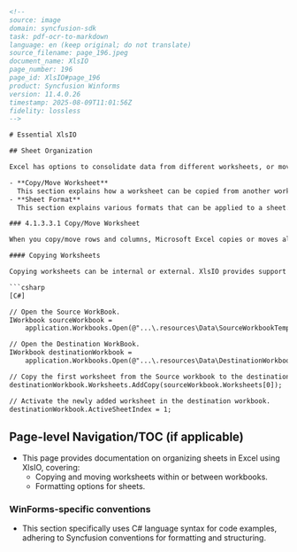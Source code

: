 ```html
<!--
source: image
domain: syncfusion-sdk
task: pdf-ocr-to-markdown
language: en (keep original; do not translate)
source_filename: page_196.jpeg
document_name: XlsIO
page_number: 196
page_id: XlsIO#page_196
product: Syncfusion Winforms
version: 11.4.0.26
timestamp: 2025-08-09T11:01:56Z
fidelity: lossless
-->

# Essential XlsIO

## Sheet Organization

Excel has options to consolidate data from different worksheets, or move a sheet to another workbook, or insert a sheet in between the worksheets. Also, the sheet tab color can be formatted, and the sheets can be named as per the users' needs. This section explains how sheets can be organized. Below sections explain the XlsIO's ability to organize sheets.

- **Copy/Move Worksheet**  
  This section explains how a worksheet can be copied from another worksheet with or without certain formatting.
- **Sheet Format**  
  This section explains various formats that can be applied to a sheet.

### 4.1.3.3.1 Copy/Move Worksheet

When you copy/move rows and columns, Microsoft Excel copies or moves all the data that it contains, including formulas and their resulting values, comments, cell formats, and hidden cells.

#### Copying Worksheets

Copying worksheets can be internal or external. XlsIO provides support for copying a worksheet within a workbook, and also from one workbook to another. This feature can be used to merge together several workbooks. Following code example illustrates how to copy a sheet with its entire contents to another sheet.

```csharp
[C#]

// Open the Source WorkBook.
IWorkbook sourceWorkbook =
    application.Workbooks.Open(@"...\.resources\Data\SourceWorkbookTemplate.xls");

// Open the Destination WorkBook.
IWorkbook destinationWorkbook =
    application.Workbooks.Open(@"...\.resources\Data\DestinationWorkbookTemplate.xls");

// Copy the first worksheet from the Source workbook to the destination workbook.
destinationWorkbook.Worksheets.AddCopy(sourceWorkbook.Worksheets[0]);

// Activate the newly added worksheet in the destination workbook.
destinationWorkbook.ActiveSheetIndex = 1;
```

## Page-level Navigation/TOC (if applicable)
- This page provides documentation on organizing sheets in Excel using XlsIO, covering:
  - Copying and moving worksheets within or between workbooks.
  - Formatting options for sheets.

### WinForms-specific conventions
- This section specifically uses C# language syntax for code examples, adhering to Syncfusion conventions for formatting and structuring.

<!-- tags: [XlsIO, Sheet Organization, Copy/Move Worksheet, Sheet Format, Microsoft Excel, Syncfusion, C#] keywords: [XlsIO, Excel, Workbooks, Sheets, Copy Move, Formatting, Integration, Documentation, Programming, C#] -->
```